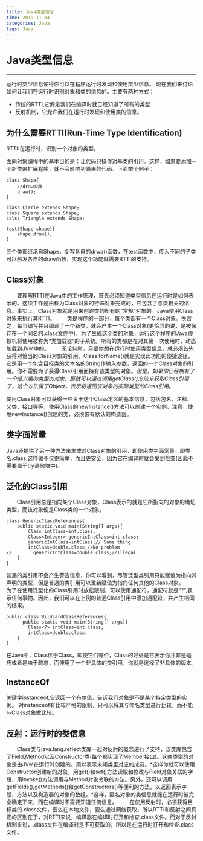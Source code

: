 ```yaml
---
title: Java类型信息
time: 2019-11-04
categories: Java
tags: Java
---
```


# Java类型信息
---
运行时类型信息使得你可以在程序运行时发现和使用类型信息。
现在我们来讨论如何让我们在运行时识别对象和类的信息的。主要有两种方式：
* 传统的RTTI,它假定我们在编译时就已经知道了所有的类型
* 反射机制，它允许我们在运行时发现和使用类的信息。

## 为什么需要RTTI(Run-Time Type Identification)
RTTI:在运行时，识别一个对象的类型。

面向对象编程中的基本目的是：让代码只操作对基类的引用。这样，如果要添加一个新类来扩展程序，就不会影响到原来的代码。下面举个例子：
```
class Shape{
	//draw函数
	draw();
}

class Circle extends Shape;
class Square extends Shape;
calss Triangle extends Shape;

test(Shape shape){
	shape.draw();
}
```
三个类都继承自Shape，复写各自的drwa()函数，在test函数中，传入不同的子类可以触发各自的draw函数，实现这个功能就需要RTTI的支持。

## Class对象
&emsp;&emsp;要理解RTTI在Java中的工作原理，首先必须知道类型信息在运行时是如何表示的。这项工作是由称为Class对象的特殊对象完成的，它包含了与类相关的信息。事实上，Class对象就是用来创建类的所有的“常规”对象的。Java使用Class对象来执行其RTTI。
&emsp;&emsp;类是程序的一部分，每个类都有一个Class对象。换言之，每当编写并且编译了一个新类，就会产生一个Class对象(更恰当的说，是被保存在一个同名的.class文件中)。为了生成这个类的对象，运行这个程序的Java虚拟机将使用被称为“类加载器”的子系统。所有的类都是在对其第一次使用时，动态加载到JVM中的。
&emsp;&emsp;无论何时，只要你想在运行时使用类型信息，就必须首先获得对恰当的Class对象的引用。Class.forName()就是实现此功能的便捷途径，它是用一个包含目标类的文本名的String作输入参数，返回的一个Class对象的引用。你不需要为了获得Class引用而持有该类型的对象。*但是，如果你已经拥有了一个感兴趣的类型的对象，那就可以通过调用getClass()方法来获取Class引用了，这个方法属于Object，表示将返回该对象的实际类型的Class引用*。

使用Class对象可以获得一些关于这个Class定义的基本信息，包括包名、注释、父类、接口等等，使用Class的newInstance()方法可以创建一个实例，注意，使用newInstance()创建的类，必须带有默认的构造器。

## 类字面常量
Java还提供了另一种方法来生成对Class对象的引用，即使用类字面常量。即类名.class,这样做不仅更简单，而且更安全，因为它在编译时就会受到检查(因此不需要置于try语句块中)。

## 泛化的Class引用
&emsp;&emsp;Class引用总是指向某个Class对象，Class表示的就是它所指向的对象的确切类型，而该对象便是Class类的一个对象。
```
class GenericClassReferences{
    public static void main(String[] args){
        Class intClass=int.class;
        Class<Integer> genericIntClass=int.class;
        genericIntClass=intClass;// Same thing
        intClass=double.class;//No problem
//        genericIntClass=double.class;//Illegal
    }
}
```
普通的类引用不会产生警告信息，你可以看到，尽管泛型类引用只能赋值为指向其声明的类型，但是普通的类引用可以重新赋值为指向任何其他的Class对象。
&emsp;&emsp;为了在使用泛型化的Class引用时放松限制，可以使用通配符，通配符就是"?",表示任何事物。因此，我们可以在上例的普通Class引用中添加通配符，并产生相同的结果。
```
public class WildcardClassReferences{
	  public static void main(String[] args){
        Class<?> intClass=int.class;
        intClass=double.class;
    }
}
```
在Java中，Class<?>优于Class，即使它们等价，Class<?>的好处是它表示你并非是碰巧或者是由于疏忽，而使用了一个非具体的类引用，你就是选择了非具体的版本。


## InstanceOf
关键字instanceof,它返回一个布尔值，告诉我们对象是不是某个特定类型的实例。
对instanceof有比较严格的限制，只可以将其与命名类型进行比较，而不能与Class对象做比较。

## 反射：运行时的类信息
&emsp;&emsp;Class类与java.lang.reflect类库一起对反射的概念进行了支持，该类库包含了Field,Method以及Constructor类(每个都实现了Member接口)。这些类型的对象是由JVM在运行时创建的，用以表示未知类里对应的成员。*这样你就可以使用Constructor创建新的对象，用get()和set()方法读取和修改与Field对象关联的字段，用invoke()方法调用与Method对象关联的方法。另外，还可以调用getFields(),getMethods()和getConstructors()等便利的方法，以返回表示字段，方法以及构造器的对象的数组。*这样，匿名对象的类信息就能在运行时被完全确定下来，而在编译时不需要知道任何信息。
&emsp;&emsp;在使用反射时，必须获得目标类的.class文件，要么在本地文件，要么通过网络获取，所以RTTI和反射之间真正的区别在于，对RTTI来说，编译器在编译时打开和检查.class文件。而对于反射机制来说，.class文件在编译时是不可获取的，所以是在运行时打开和检查.class文件。